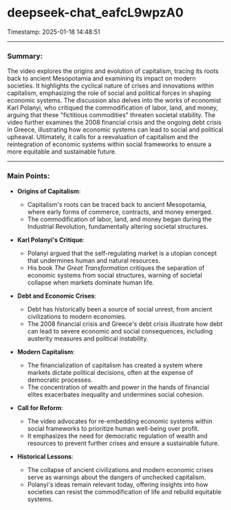 # deepseek-chat_eafcL9wpzA0

Timestamp: 2025-01-18 14:48:51

---

### Summary:
The video explores the origins and evolution of capitalism, tracing its roots back to ancient Mesopotamia and examining its impact on modern societies. It highlights the cyclical nature of crises and innovations within capitalism, emphasizing the role of social and political forces in shaping economic systems. The discussion also delves into the works of economist Karl Polanyi, who critiqued the commodification of labor, land, and money, arguing that these "fictitious commodities" threaten societal stability. The video further examines the 2008 financial crisis and the ongoing debt crisis in Greece, illustrating how economic systems can lead to social and political upheaval. Ultimately, it calls for a reevaluation of capitalism and the reintegration of economic systems within social frameworks to ensure a more equitable and sustainable future.

---

### Main Points:
- **Origins of Capitalism**: 
  - Capitalism's roots can be traced back to ancient Mesopotamia, where early forms of commerce, contracts, and money emerged.
  - The commodification of labor, land, and money began during the Industrial Revolution, fundamentally altering societal structures.

- **Karl Polanyi's Critique**:
  - Polanyi argued that the self-regulating market is a utopian concept that undermines human and natural resources.
  - His book *The Great Transformation* critiques the separation of economic systems from social structures, warning of societal collapse when markets dominate human life.

- **Debt and Economic Crises**:
  - Debt has historically been a source of social unrest, from ancient civilizations to modern economies.
  - The 2008 financial crisis and Greece's debt crisis illustrate how debt can lead to severe economic and social consequences, including austerity measures and political instability.

- **Modern Capitalism**:
  - The financialization of capitalism has created a system where markets dictate political decisions, often at the expense of democratic processes.
  - The concentration of wealth and power in the hands of financial elites exacerbates inequality and undermines social cohesion.

- **Call for Reform**:
  - The video advocates for re-embedding economic systems within social frameworks to prioritize human well-being over profit.
  - It emphasizes the need for democratic regulation of wealth and resources to prevent further crises and ensure a sustainable future.

- **Historical Lessons**:
  - The collapse of ancient civilizations and modern economic crises serve as warnings about the dangers of unchecked capitalism.
  - Polanyi's ideas remain relevant today, offering insights into how societies can resist the commodification of life and rebuild equitable systems.